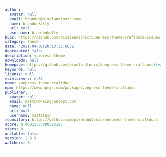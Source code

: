 ```yaml
---
author:
  avatar: null
  email: brandon@pixelandtonic.com
  name: brandonkelly
  url: null
  username: brandonkelly
bugs: https://github.com/pixelandtonic/vuepress-theme-craftdocs/issues
category: theme
date: '2021-04-08T20:13:33.685Z'
deprecated: false
description: vuepress-theme
downloads: null
homepage: https://github.com/pixelandtonic/vuepress-theme-craftdocs#readme
keywords: null
license: null
maintainers: null
name: vuepress-theme-craftdocs
npm: https://www.npmjs.com/package/vuepress-theme-craftdocs
publisher:
  avatar: null
  email: matt@workingconcept.com
  name: null
  url: null
  username: mattstein
repository: https://github.com/pixelandtonic/vuepress-theme-craftdocs
score: 0.46015373880593125
stars: 0
unstable: false
version: 2.0.9
watchers: 0

---
```


